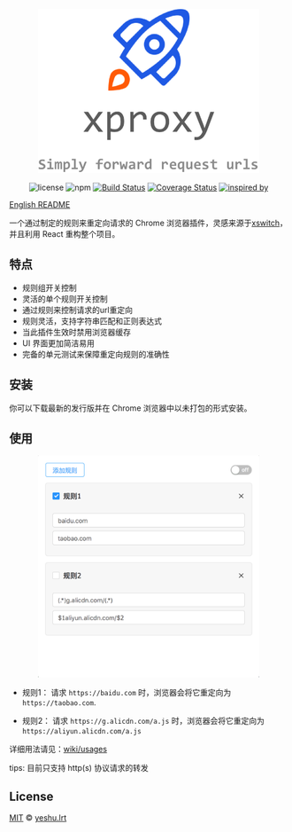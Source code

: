 <div align="center">
  <img src="./assets/overview.png" width="400" />

![license](https://img.shields.io/badge/license-MIT-blue.svg)
![npm](https://img.shields.io/badge/npm-v5.4.2-blue.svg)
[![Build Status](https://travis-ci.org/xdlrt/xproxy.svg?branch=master)](https://travis-ci.org/xdlrt/xproxy)
[![Coverage Status](https://coveralls.io/repos/github/xdlrt/xproxy/badge.svg?branch=master)](https://coveralls.io/github/xdlrt/xproxy?branch=master)
[![inspired by](https://img.shields.io/badge/inspired%20by-xswitch-lightgrey.svg)](https://github.com/yize/xswitch)

</div>

[English README](./README-EN.md)

一个通过制定的规则来重定向请求的 Chrome 浏览器插件，灵感来源于[xswitch](https://github.com/yize/xswitch)，并且利用 React 重构整个项目。

## 特点

- 规则组开关控制
- 灵活的单个规则开关控制
- 通过规则来控制请求的url重定向
- 规则灵活，支持字符串匹配和正则表达式
- 当此插件生效时禁用浏览器缓存
- UI 界面更加简洁易用
- 完备的单元测试来保障重定向规则的准确性

## 安装 

你可以下载最新的发行版并在 Chrome 浏览器中以未打包的形式安装。

## 使用

<p align="center">
  <img src="./assets/usage3.png" width="400" />
</p>

- 规则1：
请求 `https://baidu.com` 时，浏览器会将它重定向为 `https://taobao.com`.

- 规则2：
请求 `https://g.alicdn.com/a.js` 时，浏览器会将它重定向为 `https://aliyun.alicdn.com/a.js`

详细用法请见：[wiki/usages](https://github.com/xdlrt/xproxy/wiki/usages)

tips: 目前只支持 http(s) 协议请求的转发

## License
[MIT](https://opensource.org/licenses/MIT) © [yeshu.lrt](https://xdlrt.github.io/)
